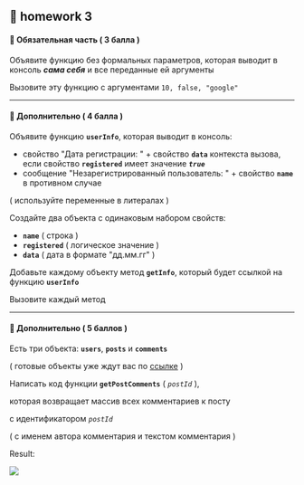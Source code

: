 ## :briefcase: homework 3

#### :briefcase: Обязательная часть ( 3 балла )

Объявите функцию без формальных параметров, которая выводит в консоль **_сама себя_** и все переданные ей аргументы

Вызовите эту функцию с аргументами `10, false, "google"`

***

#### :briefcase: Дополнительно ( 4 балла )

Объявите функцию **`userInfo`**, которая выводит в консоль:

* свойство "Дата регистрации: " + свойство **`data`** контекста вызова, если свойство **`registered`** имеет значение **_`true`_**
* сообщение "Незарегистрированный пользователь: " + свойство **`name`** в противном случае

( используйте переменные в литералах )

Создайте два объекта с одинаковым набором свойств: 

* **`name`** ( строка )
* **`registered`** ( логическое значение )
* **`data`** ( дата в формате "дд.мм.гг" )

Добавьте каждому объекту метод **`getInfo`**, который будет ссылкой на функцию **`userInfo`**

Вызовите каждый метод

***

#### :briefcase: Дополнительно ( 5 баллов )

Есть три объекта: **`users`**, **`posts`** и **`comments`**

( готовые объекты уже ждут вас по [ссылке](https://garevna.github.io/js-samples/#02) )

Написать код функции **`getPostComments`** ( *`postId`* ), 

которая возвращает массив всех комментариев к посту 

с идентификатором  *`postId`*

( с именем автора комментария и текстом комментария )

Result:

![](http://icecream.me/uploads/ecfe1bff8e5f39ddb2f24ab8504b531e.png)
